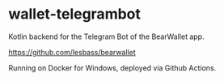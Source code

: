 # wallet-telegrambot

Kotlin backend for the Telegram Bot of the BearWallet app.

https://github.com/lesbass/bearwallet

Running on Docker for Windows, deployed via Github Actions.
